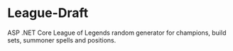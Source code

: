 # League-Draft
ASP .NET Core League of Legends random generator for champions, build sets, summoner spells and positions.
